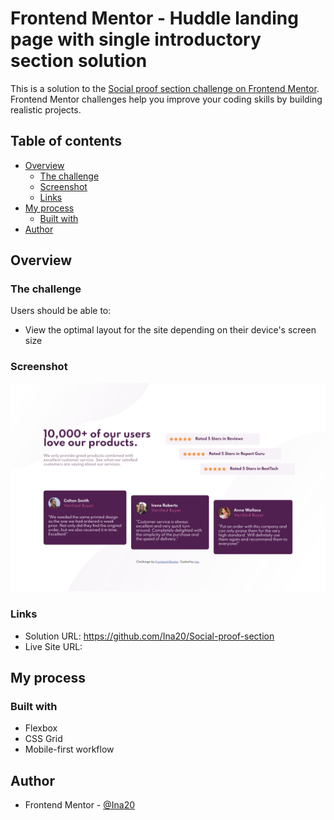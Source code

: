 # Frontend Mentor - Huddle landing page with single introductory section solution

This is a solution to the [Social proof section challenge on Frontend Mentor](https://www.frontendmentor.io/challenges/social-proof-section-6e0qTv_bA). Frontend Mentor challenges help you improve your coding skills by building realistic projects.

## Table of contents

- [Overview](#overview)
  - [The challenge](#the-challenge)
  - [Screenshot](#screenshot)
  - [Links](#links)
- [My process](#my-process)
  - [Built with](#built-with)
- [Author](#author)

## Overview

### The challenge

Users should be able to:

- View the optimal layout for the site depending on their device's screen size

### Screenshot

![](./Preview.png)

### Links

- Solution URL: https://github.com/Ina20/Social-proof-section
- Live Site URL: 

## My process

### Built with

- Flexbox
- CSS Grid
- Mobile-first workflow

## Author

- Frontend Mentor - [@Ina20](https://www.frontendmentor.io/profile/Ina20)
